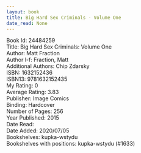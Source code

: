 ```yaml
---
layout: book
title: Big Hard Sex Criminals - Volume One
date_read: None
---
```


Book Id: 24484259<br />
Title: Big Hard Sex Criminals: Volume One<br />
Author: Matt Fraction<br />
Author l-f: Fraction, Matt<br />
Additional Authors: Chip Zdarsky<br />
ISBN: 1632152436<br />
ISBN13: 9781632152435<br />
My Rating: 0<br />
Average Rating: 3.83<br />
Publisher: Image Comics<br />
Binding: Hardcover<br />
Number of Pages: 256<br />
Year Published: 2015<br />
Date Read: <br />
Date Added: 2020/07/05<br />
Bookshelves: kupka-wstydu<br />
Bookshelves with positions: kupka-wstydu (#1633)<br />

